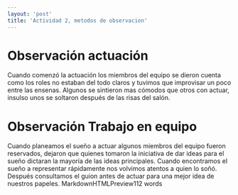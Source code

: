 ```yaml
---
layout: 'post'
title: 'Actividad 2, metodos de observacion'
---
```



# Observación actuación

Cuando comenzó la actuación los miembros del equipo se dieron cuenta como los roles no estaban del todo claros y tuvimos que improvisar un poco entre las ensenas. Algunos se sintieron mas cómodos que otros con actuar, insulso unos se soltaron después de las risas del salón.

# Observación Trabajo en equipo

Cuando planeamos el sueño a actuar algunos miembros del equipo fueron reservados, dejaron que quienes tomaron la iniciativa de dar ideas para el sueño dictaran la mayoría de las ideas principales. Cuando encontramos el sueño a representar rápidamente nos volvimos atentos a quien lo soñó. Después consultamos el guion antes de actuar para una mejor idea de nuestros papeles. 
MarkdownHTMLPreview112 words
